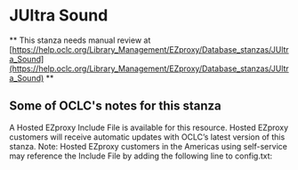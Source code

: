 # JUltra Sound
** This stanza needs manual review at [https://help.oclc.org/Library_Management/EZproxy/Database_stanzas/JUltra_Sound](https://help.oclc.org/Library_Management/EZproxy/Database_stanzas/JUltra_Sound) **

## Some of OCLC's notes for this stanza

A Hosted EZproxy Include File is available for this resource. Hosted EZproxy customers will receive automatic updates with OCLC&rsquo;s latest version of this stanza. Note: Hosted EZproxy customers in the Americas using self-service may reference the Include File by adding the following line to config.txt:

&nbsp;

&nbsp;
